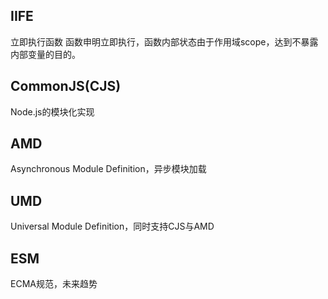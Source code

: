 
## IIFE
立即执行函数
函数申明立即执行，函数内部状态由于作用域scope，达到不暴露内部变量的目的。

## CommonJS(CJS)
Node.js的模块化实现

## AMD
Asynchronous Module Definition，异步模块加载

## UMD
Universal Module Definition，同时支持CJS与AMD

## ESM
ECMA规范，未来趋势